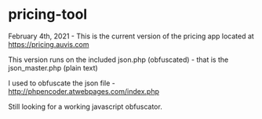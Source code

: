 # pricing-tool
February 4th, 2021 - This is the current version of the pricing app located at https://pricing.auvis.com 

This version runs on the included json.php (obfuscated) - that is the json_master.php (plain text) 

I used to obfuscate the json file - http://phpencoder.atwebpages.com/index.php

Still looking for a working javascript obfuscator. 
